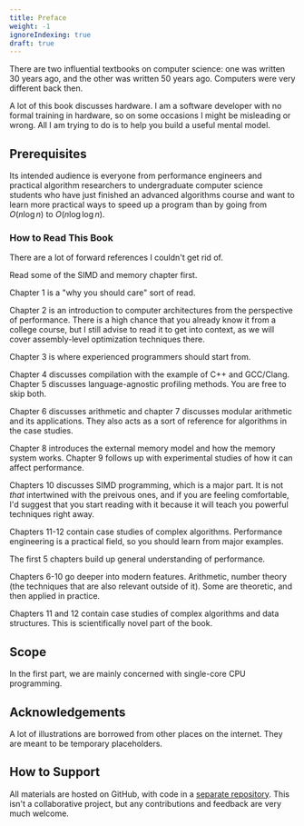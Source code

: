 ```yaml
---
title: Preface
weight: -1
ignoreIndexing: true
draft: true
---
```


There are two influential textbooks on computer science: one was written 30 years ago, and the other was written 50 years ago. Computers were very different back then.

A lot of this book discusses hardware. I am a software developer with no formal training in hardware, so on some occasions I might be misleading or wrong. All I am trying to do is to help you build a useful mental model.

## Prerequisites

Its intended audience is everyone from performance engineers and practical algorithm researchers to undergraduate computer science students who have just finished an advanced algorithms course and want to learn more practical ways to speed up a program than by going from $O(n \log n)$ to $O(n \log \log n)$.

### How to Read This Book

There are a lot of forward references I couldn't get rid of.

Read some of the SIMD and memory chapter first.

Chapter 1 is a "why you should care" sort of read.

Chapter 2 is an introduction to computer architectures from the perspective of performance. There is a high chance that you already know it from a college course, but I still advise to read it to get into context, as we will cover assembly-level optimization techniques there.

Chapter 3 is where experienced programmers should start from.

Chapter 4 discusses compilation with the example of C++ and GCC/Clang. Chapter 5 discusses language-agnostic profiling methods. You are free to skip both.

Chapter 6 discusses arithmetic and chapter 7 discusses modular arithmetic and its applications. They also acts as a sort of reference for algorithms in the case studies.

Chapter 8 introduces the external memory model and how the memory system works. Chapter 9 follows up with experimental studies of how it can affect performance.

Chapters 10 discusses SIMD programming, which is a major part. It is not *that* intertwined with the preivous ones, and if you are feeling comfortable, I'd suggest that you start reading with it because it will teach you powerful techniques right away.

Chapters 11-12 contain case studies of complex algorithms. Performance engineering is a practical field, so you should learn from major examples.

The first 5 chapters build up general understanding of performance.

Chapters 6-10 go deeper into modern features. Arithmetic, number theory (the techniques that are also relevant outside of it). Some are theoretic, and then applied in practice.

Chapters 11 and 12 contain case studies of complex algorithms and data structures. This is scientifically novel part of the book.

## Scope

In the first part, we are mainly concerned with single-core CPU programming.

## Acknowledgements

A lot of illustrations are borrowed from other places on the internet. They are meant to be temporary placeholders.

## How to Support

All materials are hosted on GitHub, with code in a [separate repository](https://github.com/sslotin/scmm-code). This isn't a collaborative project, but any contributions and feedback are very much welcome.
